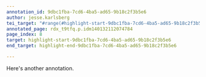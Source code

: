 ```yaml
---
annotation_id: 9dbc1fba-7cd6-4ba5-ad65-9b18c2f3b5e6
author: jesse.karlsberg
tei_target: "#range(#highlight-start-9dbc1fba-7cd6-4ba5-ad65-9b18c2f3b5e6, #highlight-end-9dbc1fba-7cd6-4ba5-ad65-9b18c2f3b5e6)"
annotated_page: rdx_t9tfq.p.idm140132112074784
page_index: 8
target: highlight-start-9dbc1fba-7cd6-4ba5-ad65-9b18c2f3b5e6
end_target: highlight-end-9dbc1fba-7cd6-4ba5-ad65-9b18c2f3b5e6

---
```

Here's another annotation.